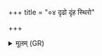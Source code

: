 +++
title = "०४ दृढो दृंह स्थिरो"

+++
<details><summary>मूलम् (GR)</summary>

दृढो दृंह स्थिरो न्यो  
ब्रह्म विश्वसृजो दश ।  
नाभिम् इव सर्वतश् चक्रम्  
उच्छिष्टे देवता हिता ॥
</details>